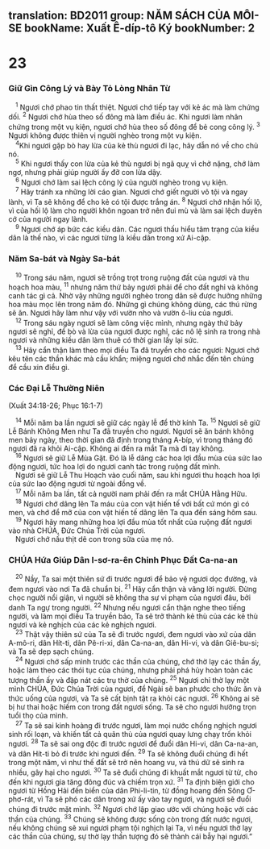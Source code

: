 translation: BD2011
group: NĂM SÁCH CỦA MÔI-SE
bookName: Xuất Ê-díp-tô Ký 
bookNumber: 2
-------

<div class="title"><h1>23</h1><h3>Giữ Gìn Công Lý và Bày Tỏ Lòng Nhân Từ</h3></div>
<span class="verse xu_23_1"> <sup>1</sup> Ngươi chớ phao tin thất thiệt. Ngươi chớ tiếp tay với kẻ ác mà làm chứng dối. </span>
<span class="verse xu_23_2"><sup>2</sup> Ngươi chớ hùa theo số đông mà làm điều ác. Khi ngươi làm nhân chứng trong một vụ kiện, ngươi chớ hùa theo số đông để bẻ cong công lý. </span>
<span class="verse xu_23_3"><sup>3</sup> Ngươi không được thiên vị người nghèo trong một vụ kiện.<br/></span>
<span class="verse xu_23_4"> <sup>4</sup>Khi ngươi gặp bò hay lừa của kẻ thù ngươi đi lạc, hãy dẫn nó về cho chủ nó.<br/></span>
<span class="verse xu_23_5"> <sup>5</sup> Khi ngươi thấy con lừa của kẻ thù ngươi bị ngã quỵ vì chở nặng, chớ làm ngơ, nhưng phải giúp người ấy đỡ con lừa dậy.<br/></span>
<span class="verse xu_23_6"> <sup>6</sup> Ngươi chớ làm sai lệch công lý của người nghèo trong vụ kiện.<br/></span>
<span class="verse xu_23_7"> <sup>7</sup> Hãy tránh xa những lời cáo gian. Ngươi chớ giết người vô tội và ngay lành, vì Ta sẽ không để cho kẻ có tội được trắng án. </span>
<span class="verse xu_23_8"><sup>8</sup> Ngươi chớ nhận hối lộ, vì của hối lộ làm cho người khôn ngoan trở nên đui mù và làm sai lệch duyên cớ của người ngay lành.<br/></span>
<span class="verse xu_23_9"> <sup>9</sup> Ngươi chớ áp bức các kiều dân. Các ngươi thấu hiểu tâm trạng của kiều dân là thế nào, vì các ngươi từng là kiều dân trong xứ Ai-cập.<br/></span>
<div class="title"><h3>Năm Sa-bát và Ngày Sa-bát</h3></div>
<span class="verse xu_23_10"> <sup>10</sup> Trong sáu năm, ngươi sẽ trồng trọt trong ruộng đất của ngươi và thu hoạch hoa màu, </span>
<span class="verse xu_23_11"><sup>11</sup> nhưng năm thứ bảy ngươi phải để cho đất nghỉ và không canh tác gì cả. Nhờ vậy những người nghèo trong dân sẽ được hưởng những hoa màu mọc lên trong năm đó. Những gì chúng không dùng, các thú rừng sẽ ăn. Ngươi hãy làm như vậy với vườn nho và vườn ô-liu của ngươi.<br/></span>
<span class="verse xu_23_12"> <sup>12</sup> Trong sáu ngày ngươi sẽ làm công việc mình, nhưng ngày thứ bảy ngươi sẽ nghỉ, để bò và lừa của ngươi được nghỉ, các nô lệ sinh ra trong nhà ngươi và những kiều dân làm thuê có thời gian lấy lại sức.<br/></span>
<span class="verse xu_23_13"> <sup>13</sup> Hãy cẩn thận làm theo mọi điều Ta đã truyền cho các ngươi: Ngươi chớ kêu tên các thần khác mà cầu khẩn; miệng ngươi chớ nhắc đến tên chúng để cầu xin điều gì.<br/></span>
<div class="title"><h3>Các Ðại Lễ Thường Niên</h3><p>(Xuất 34:18-26; Phục 16:1-7)</p></div>
<span class="verse xu_23_14"> <sup>14</sup> Mỗi năm ba lần ngươi sẽ giữ các ngày lễ để thờ kính Ta. </span>
<span class="verse xu_23_15"><sup>15</sup> Ngươi sẽ giữ Lễ Bánh Không Men như Ta đã truyền cho ngươi. Ngươi sẽ ăn bánh không men bảy ngày, theo thời gian đã định trong tháng A-bíp, vì trong tháng đó ngươi đã ra khỏi Ai-cập. Không ai đến ra mắt Ta mà đi tay không.<br/></span>
<span class="verse xu_23_16"> <sup>16</sup> Ngươi sẽ giữ Lễ Mùa Gặt. Ðó là lễ dâng các hoa lợi đầu mùa của sức lao động ngươi, tức hoa lợi do ngươi canh tác trong ruộng đất mình.<br/> Ngươi sẽ giữ Lễ Thu Hoạch vào cuối năm, sau khi ngươi thu hoạch hoa lợi của sức lao động ngươi từ ngoài đồng về.<br/></span>
<span class="verse xu_23_17"> <sup>17</sup> Mỗi năm ba lần, tất cả người nam phải đến ra mắt CHÚA Hằng Hữu. <br/></span>
<span class="verse xu_23_18"> <sup>18</sup> Ngươi chớ dâng lên Ta máu của con vật hiến tế với bất cứ món gì có men, và chớ để mỡ của con vật hiến tế dâng lên Ta qua đến sáng hôm sau.<br/></span>
<span class="verse xu_23_19"> <sup>19</sup> Ngươi hãy mang những hoa lợi đầu mùa tốt nhất của ruộng đất ngươi vào nhà CHÚA, Ðức Chúa Trời của ngươi.<br/> Ngươi chớ nấu thịt dê con trong sữa của mẹ nó.<br/></span>
<div class="title"><h3>CHÚA Hứa Giúp Dân I-sơ-ra-ên Chinh Phục Ðất Ca-na-an</h3></div>
<span class="verse xu_23_20"> <sup>20</sup> Nầy, Ta sai một thiên sứ đi trước ngươi để bảo vệ ngươi dọc đường, và đem ngươi vào nơi Ta đã chuẩn bị. </span>
<span class="verse xu_23_21"><sup>21</sup> Hãy cẩn thận và vâng lời người. Ðừng chọc người nổi giận, vì người sẽ không tha sự vi phạm của ngươi đâu, bởi danh Ta ngự trong người. </span>
<span class="verse xu_23_22"><sup>22</sup> Nhưng nếu ngươi cẩn thận nghe theo tiếng người, và làm mọi điều Ta truyền bảo, Ta sẽ trở thành kẻ thù của các kẻ thù ngươi và kẻ nghịch của các kẻ nghịch ngươi.<br/></span>
<span class="verse xu_23_23"> <sup>23</sup> Thật vậy thiên sứ của Ta sẽ đi trước ngươi, đem ngươi vào xứ của dân A-mô-ri, dân Hít-ti, dân Pê-ri-xi, dân Ca-na-an, dân Hi-vi, và dân Giê-bu-si; và Ta sẽ dẹp sạch chúng. <br/></span>
<span class="verse xu_23_24"> <sup>24</sup> Ngươi chớ sấp mình trước các thần của chúng, chớ thờ lạy các thần ấy, hoặc làm theo các thói tục của chúng, nhưng phải phá hủy hoàn toàn các tượng thần ấy và đập nát các trụ thờ của chúng. </span>
<span class="verse xu_23_25"><sup>25</sup> Ngươi chỉ thờ lạy một mình CHÚA, Ðức Chúa Trời của ngươi, để Ngài sẽ ban phước cho thức ăn và thức uống của ngươi, và Ta sẽ cất bịnh tật ra khỏi các ngươi. </span>
<span class="verse xu_23_26"><sup>26</sup> Không ai sẽ bị hư thai hoặc hiếm con trong đất ngươi sống. Ta sẽ cho ngươi hưởng trọn tuổi thọ của mình.<br/></span>
<span class="verse xu_23_27"> <sup>27</sup> Ta sẽ sai kinh hoàng đi trước ngươi, làm mọi nước chống nghịch ngươi sinh rối loạn, và khiến tất cả quân thù của ngươi quay lưng chạy trốn khỏi ngươi. </span>
<span class="verse xu_23_28"><sup>28</sup> Ta sẽ sai ong độc đi trước ngươi để đuổi dân Hi-vi, dân Ca-na-an, và dân Hít-ti bỏ đi trước khi ngươi đến. </span>
<span class="verse xu_23_29"><sup>29</sup> Ta sẽ không đuổi chúng đi hết trong một năm, vì như thế đất sẽ trở nên hoang vu, và thú dữ sẽ sinh ra nhiều, gây hại cho ngươi. </span>
<span class="verse xu_23_30"><sup>30</sup> Ta sẽ đuổi chúng đi khuất mắt ngươi từ từ, cho đến khi ngươi gia tăng đông đúc và chiếm trọn xứ. </span>
<span class="verse xu_23_31"><sup>31</sup> Ta định biên giới cho ngươi từ Hồng Hải đến biển của dân Phi-li-tin, từ đồng hoang đến Sông Ơ-phơ-rát, vì Ta sẽ phó các dân trong xứ ấy vào tay ngươi, và ngươi sẽ đuổi chúng đi trước mặt mình. </span>
<span class="verse xu_23_32"><sup>32</sup> Ngươi chớ lập giao ước với chúng hoặc với các thần của chúng. </span>
<span class="verse xu_23_33"><sup>33</sup> Chúng sẽ không được sống còn trong đất nước ngươi, nếu không chúng sẽ xui ngươi phạm tội nghịch lại Ta, vì nếu ngươi thờ lạy các thần của chúng, sự thờ lạy thần tượng đó sẽ thành cái bẫy hại ngươi.”<br/></span>

